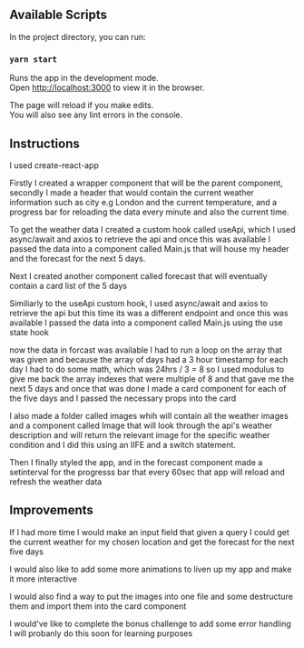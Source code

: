 

## Available Scripts

In the project directory, you can run:

### `yarn start`

Runs the app in the development mode.\
Open [http://localhost:3000](http://localhost:3000) to view it in the browser.

The page will reload if you make edits.\
You will also see any lint errors in the console.


## Instructions

I used create-react-app

Firstly I created a wrapper component that will be the parent component, secondly I made a header that would contain the current weather information such as city e.g London and the current temperature, and a progress bar for reloading the data every minute and also the current time.

To get the weather data I created a custom hook called useApi, which I used async/await and axios to retrieve the api and once this was available I passed the data into a component called Main.js that will house my header and the forecast for the next 5 days.


Next I created another component called forecast that will eventually contain a card list of the 5 days

Similiarly to the useApi custom hook, I used async/await and axios to retrieve the api but this time its was a different endpoint and once this was available I passed the data into a component called Main.js using the use state hook 


now the data in forcast was available I had to run a loop on the array that was given and because the array of days had a 3 hour timestamp for each day I had to do some math, which was 24hrs / 3 = 8 so I used modulus to give me back the array indexes that were multiple of 8 and that gave me the next 5 days and  once that was done I made a card component for each of the five days and I passed the necessary props into the card


I also made a folder called images whih will contain all the weather images and a component called Image that will look through the api's weather description and will return the relevant image for the specific weather condition and I did this using an IIFE and a switch statement.


Then I finally styled the app, and in the forecast component made a setinterval for the progresss bar that every 60sec that app will reload and refresh the weather data 


## Improvements 


If I had more time I would make an input field that given a query I could get the current weather for my chosen location and get the forecast for the next five days


I would also like to add some more animations to liven up my app and make it more interactive 


I would also find a way to put the images into one file and some destructure them and import them into the card component

I would've like to complete the bonus challenge to add some error handling I will probanly do this soon for learning purposes